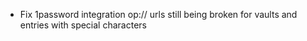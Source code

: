 - Fix 1password integration op:// urls still being broken for vaults and entries with special characters
